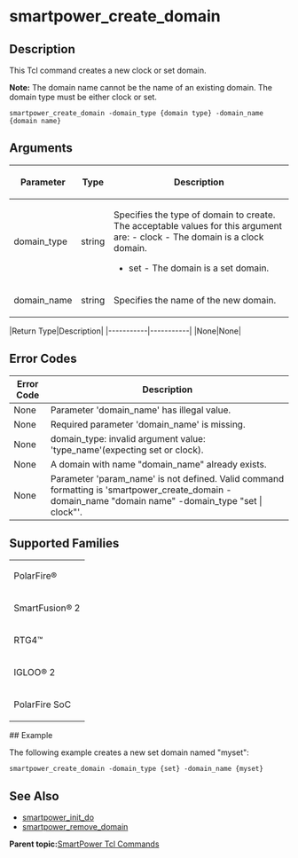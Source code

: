 # smartpower\_create\_domain

## Description

This Tcl command creates a new clock or set domain.

**Note:** The domain name cannot be the name of an existing domain. The domain type must be either clock or set.

```
smartpower_create_domain -domain_type {domain type} -domain_name {domain name}
```

## Arguments

<table id="GUID-AD29637F-FC32-4795-B2D0-4D354EDB6215"><thead><tr><th>

Parameter

</th><th>

Type

</th><th>

Description

</th></tr></thead><tbody><tr><td>

domain\_type

</td><td>

string

</td><td>

Specifies the type of domain to create. The acceptable values for this argument are: -   clock - The domain is a clock domain.
-   set - The domain is a set domain.

</td></tr><tr><td>

domain\_name

</td><td>

string

</td><td>

Specifies the name of the new domain.

</td></tr></tbody>
</table>|Return Type|Description|
|-----------|-----------|
|None|None|

## Error Codes

|Error Code|Description|
|----------|-----------|
|None|Parameter 'domain\_name' has illegal value.|
|None|Required parameter 'domain\_name' is missing.|
|None|domain\_type: invalid argument value: 'type\_name'\(expecting set or clock\).|
|None|A domain with name "domain\_name" already exists.|
|None|Parameter 'param\_name' is not defined. Valid command formatting is 'smartpower\_create\_domain -domain\_name "domain name" -domain\_type "set \| clock"'.|

## Supported Families

<table id="GUID-2DE5C82D-C2C6-46BA-95B6-C4347A09E605"><tbody><tr><td>

PolarFire®

</td></tr><tr><td>

SmartFusion® 2

</td></tr><tr><td>

RTG4™

</td></tr><tr><td>

IGLOO® 2

</td></tr><tr><td>

PolarFire SoC

</td></tr></tbody>
</table>## Example

The following example creates a new set domain named "myset":

```
smartpower_create_domain -domain_type {set} -domain_name {myset}
```

## See Also

-   [smartpower\_init\_do](GUID-70780312-85E8-4779-A8B6-59BF892E04E0.md)
-   [smartpower\_remove\_domain](GUID-402D351D-BAAE-45F4-A96A-11F443FE5479.md)

**Parent topic:**[SmartPower Tcl Commands](GUID-33C45F08-A467-4461-B5EF-8D86325E235A.md)

